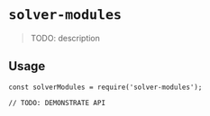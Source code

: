 # `solver-modules`

> TODO: description

## Usage

```
const solverModules = require('solver-modules');

// TODO: DEMONSTRATE API
```
